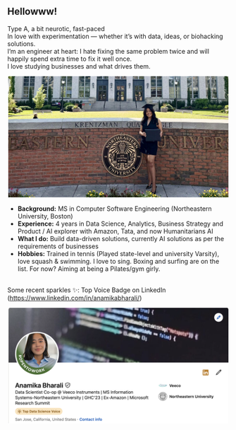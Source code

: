 ## Hellowww!

Type A, a bit neurotic, fast-paced  <br>
In love with experimentation — whether it’s with data, ideas, or biohacking solutions.<br> 
I’m an engineer at heart: I hate fixing the same problem twice and will happily spend extra time to fix it well once. 
<br>I love studying businesses and what drives them. <br>


<p align="center">
  <img src="Github_readme_1.jpg" alt="Snapshot" width="500">
</p>

- **Background:** MS in Computer Software Engineering (Northeastern University, Boston)
- **Experience:** 4 years in Data Science, Analytics, Business Strategy and Product / AI explorer with Amazon, Tata, and now Humanitarians AI
- **What I do:** Build data-driven solutions, currently AI solutions as per the requirements of businesses
- **Hobbies:** Trained in tennis (Played state-level and university Varsity), love squash & swimming. I love to sing. Boxing and surfing are on the list. For now? Aiming at being a Pilates/gym girly.

<br>Some recent sparkles ✨: Top Voice Badge on LinkedIn (https://www.linkedin.com/in/anamikabharali/)
<p align="center">
  <img src="Achievements1.JPG" alt="Snapshot" width="500">
</p>
